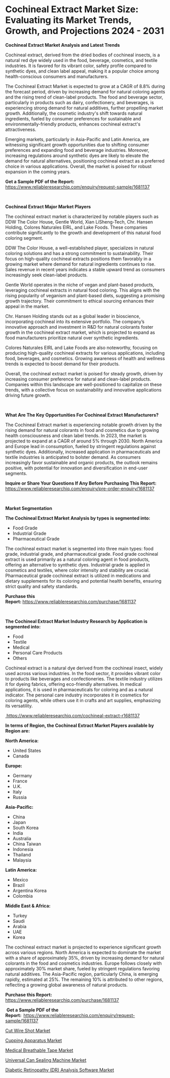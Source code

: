 <p><h1>Cochineal Extract Market Size: Evaluating its Market Trends, Growth, and Projections 2024 - 2031</h1></p><p><strong>Cochineal Extract Market Analysis and Latest Trends</strong></p>
<p><p>Cochineal extract, derived from the dried bodies of cochineal insects, is a natural red dye widely used in the food, beverage, cosmetics, and textile industries. It is favored for its vibrant color, safety profile compared to synthetic dyes, and clean label appeal, making it a popular choice among health-conscious consumers and manufacturers.</p><p>The Cochineal Extract Market is expected to grow at a CAGR of 8.8% during the forecast period, driven by increasing demand for natural coloring agents and the rising trend of clean-label products. The food and beverage sector, particularly in products such as dairy, confectionery, and beverages, is experiencing strong demand for natural additives, further propelling market growth. Additionally, the cosmetic industry's shift towards natural ingredients, fueled by consumer preferences for sustainable and environmentally-friendly products, enhances cochineal extract's attractiveness.</p><p>Emerging markets, particularly in Asia-Pacific and Latin America, are witnessing significant growth opportunities due to shifting consumer preferences and expanding food and beverage industries. Moreover, increasing regulations around synthetic dyes are likely to elevate the demand for natural alternatives, positioning cochineal extract as a preferred choice in various applications. Overall, the market is poised for robust expansion in the coming years.</p></p>
<p><strong>Get a Sample PDF of the Report:&nbsp;</strong> <a href="https://www.reliableresearchiq.com/enquiry/request-sample/1681137?utm_campaign=1094&utm_medium=2&utm_source=Github&utm_content=ia&utm_term=10112024&utm_id=cochineal-extract">https://www.reliableresearchiq.com/enquiry/request-sample/1681137</a></p>
<p>&nbsp;</p>
<p><strong>Cochineal Extract Major Market Players</strong></p>
<p><p>The cochineal extract market is characterized by notable players such as DDW The Color House, Gentle World, Xian LiSheng-Tech, Chr. Hansen Holding, Colores Naturales EIRL, and Lake Foods. These companies contribute significantly to the growth and development of this natural food coloring segment.</p><p>DDW The Color House, a well-established player, specializes in natural coloring solutions and has a strong commitment to sustainability. Their focus on high-quality cochineal extracts positions them favorably in a growing market where demand for natural ingredients continues to rise. Sales revenue in recent years indicates a stable upward trend as consumers increasingly seek clean-label products.</p><p>Gentle World operates in the niche of vegan and plant-based products, leveraging cochineal extracts in natural food coloring. This aligns with the rising popularity of veganism and plant-based diets, suggesting a promising growth trajectory. Their commitment to ethical sourcing enhances their appeal in the market.</p><p>Chr. Hansen Holding stands out as a global leader in bioscience, incorporating cochineal into its extensive portfolio. The company’s innovative approach and investment in R&D for natural colorants foster growth in the cochineal extract market, which is projected to expand as food manufacturers prioritize natural over synthetic ingredients.</p><p>Colores Naturales EIRL and Lake Foods are also noteworthy, focusing on producing high-quality cochineal extracts for various applications, including food, beverages, and cosmetics. Growing awareness of health and wellness trends is expected to boost demand for their products.</p><p>Overall, the cochineal extract market is poised for steady growth, driven by increasing consumer preference for natural and clean-label products. Companies within this landscape are well-positioned to capitalize on these trends, with a collective focus on sustainability and innovative applications driving future growth.</p></p>
<p>&nbsp;</p>
<p><strong>What Are The Key Opportunities For Cochineal Extract Manufacturers?</strong></p>
<p><p>The Cochineal Extract market is experiencing notable growth driven by the rising demand for natural colorants in food and cosmetics due to growing health consciousness and clean label trends. In 2023, the market is projected to expand at a CAGR of around 5% through 2030. North America and Europe lead in consumption, fueled by stringent regulations against synthetic dyes. Additionally, increased application in pharmaceuticals and textile industries is anticipated to bolster demand. As consumers increasingly favor sustainable and organic products, the outlook remains positive, with potential for innovation and diversification in end-user segments.</p></p>
<p><strong>Inquire or Share Your Questions If Any Before Purchasing This Report:</strong> <a href="https://www.reliableresearchiq.com/enquiry/pre-order-enquiry/1681137?utm_campaign=1094&utm_medium=2&utm_source=Github&utm_content=ia&utm_term=10112024&utm_id=cochineal-extract">https://www.reliableresearchiq.com/enquiry/pre-order-enquiry/1681137</a></p>
<p>&nbsp;</p>
<p><strong>Market Segmentation</strong></p>
<p><strong>The Cochineal Extract Market Analysis by types is segmented into:</strong></p>
<p><ul><li>Food Grade</li><li>Industrial Grade</li><li>Pharmaceutical Grade</li></ul></p>
<p><p>The cochineal extract market is segmented into three main types: food grade, industrial grade, and pharmaceutical grade. Food grade cochineal extract is used primarily as a natural coloring agent in food products, offering an alternative to synthetic dyes. Industrial grade is applied in cosmetics and textiles, where color intensity and stability are crucial. Pharmaceutical grade cochineal extract is utilized in medications and dietary supplements for its coloring and potential health benefits, ensuring strict quality and safety standards.</p></p>
<p><strong>Purchase this Report:&nbsp;</strong><a href="https://www.reliableresearchiq.com/purchase/1681137?utm_campaign=1094&utm_medium=2&utm_source=Github&utm_content=ia&utm_term=10112024&utm_id=cochineal-extract">https://www.reliableresearchiq.com/purchase/1681137</a></p>
<p>&nbsp;</p>
<p><strong>The Cochineal Extract Market Industry Research by Application is segmented into:</strong></p>
<p><ul><li>Food</li><li>Textile</li><li>Medical</li><li>Personal Care Products</li><li>Others</li></ul></p>
<p><p>Cochineal extract is a natural dye derived from the cochineal insect, widely used across various industries. In the food sector, it provides vibrant color to products like beverages and confectioneries. The textile industry utilizes it for dyeing fabrics, offering eco-friendly alternatives. In medical applications, it is used in pharmaceuticals for coloring and as a natural indicator. The personal care industry incorporates it in cosmetics for coloring agents, while others use it in crafts and art supplies, emphasizing its versatility.</p></p>
<p><a href="https://www.reliableresearchiq.com/cochineal-extract-r1681137?utm_campaign=1094&utm_medium=2&utm_source=Github&utm_content=ia&utm_term=10112024&utm_id=cochineal-extract">&nbsp;https://www.reliableresearchiq.com/cochineal-extract-r1681137</a></p>
<p><strong>In terms of Region, the Cochineal Extract Market Players available by Region are:</strong></p>
<p>
    <p> <strong> North America: </strong>
        <ul>
            <li>United States</li>
            <li>Canada</li>
        </ul>
        </p> 
    <p> <strong> Europe: </strong>
        <ul>
            <li>Germany</li>
            <li>France</li>
            <li>U.K.</li>
            <li>Italy</li>
            <li>Russia</li>
        </ul>
        </p> 
    <p> <strong> Asia-Pacific: </strong>
        <ul>
            <li>China</li>
            <li>Japan</li>
            <li>South Korea</li>
            <li>India</li>
            <li>Australia</li>
            <li>China Taiwan</li>
            <li>Indonesia</li>
            <li>Thailand</li>
            <li>Malaysia</li>
        </ul>
        </p> 
    <p> <strong> Latin America: </strong>
        <ul>
            <li>Mexico</li>
            <li>Brazil</li>
            <li>Argentina Korea</li>
            <li>Colombia</li>
        </ul>
        </p> 
    <p> <strong> Middle East & Africa: </strong>
        <ul>
            <li>Turkey</li>
            <li>Saudi</li>
            <li>Arabia</li>
            <li>UAE</li>
            <li>Korea</li>
        </ul>
    </p>
    </p>
<p><p>The cochineal extract market is projected to experience significant growth across various regions. North America is expected to dominate the market with a share of approximately 35%, driven by increasing demand for natural colorants in the food and cosmetics industries. Europe follows closely with approximately 30% market share, fueled by stringent regulations favoring natural additives. The Asia-Pacific region, particularly China, is emerging rapidly, estimated at 25%. The remaining 10% is attributed to other regions, reflecting a growing global awareness of natural products.</p></p>
<p><strong>Purchase this Report: </strong><a href="https://www.reliableresearchiq.com/purchase/1681137?utm_campaign=1094&utm_medium=2&utm_source=Github&utm_content=ia&utm_term=10112024&utm_id=cochineal-extract">https://www.reliableresearchiq.com/purchase/1681137</a></p>
<p>&nbsp;<strong>Get a Sample PDF of the Report:&nbsp;&nbsp;</strong><a href="https://www.reliableresearchiq.com/enquiry/request-sample/1681137?utm_campaign=1094&utm_medium=2&utm_source=Github&utm_content=ia&utm_term=10112024&utm_id=cochineal-extract">https://www.reliableresearchiq.com/enquiry/request-sample/1681137</a></p>
<p><strong></strong></p>
<p><p><a href="https://github.com/quannafeagen6eh/Market-Research-Report-List-1/blob/main/cut-wire-shot-market.md?utm_campaign=1094&utm_medium=2&utm_source=Github&utm_content=ia&utm_term=10112024&utm_id=cochineal-extract">Cut Wire Shot Market</a></p><p><a href="https://issuu.com/reportprime-2/docs/cupping-apparatus-market-size-2030._a4862dfaf206e2?utm_campaign=1094&utm_medium=2&utm_source=Github&utm_content=ia&utm_term=10112024&utm_id=cochineal-extract">Cupping Apparatus Market</a></p><p><a href="https://issuu.com/reportprime-2/docs/medical-breathable-tape-market-size_2cacdbd97f3b8e?utm_campaign=1094&utm_medium=2&utm_source=Github&utm_content=ia&utm_term=10112024&utm_id=cochineal-extract">Medical Breathable Tape Market</a></p><p><a href="https://www.linkedin.com/pulse/global-universal-can-sealing-machine-market-landscape-q9rxe?utm_campaign=1094&utm_medium=2&utm_source=Github&utm_content=ia&utm_term=10112024&utm_id=cochineal-extract">Universal Can Sealing Machine Market</a></p><p><a href="https://www.linkedin.com/pulse/diabetic-retinopathy-dr-analysis-software-market-industry-mgzbe?utm_campaign=1094&utm_medium=2&utm_source=Github&utm_content=ia&utm_term=10112024&utm_id=cochineal-extract">Diabetic Retinopathy (DR) Analysis Software Market</a></p></p>